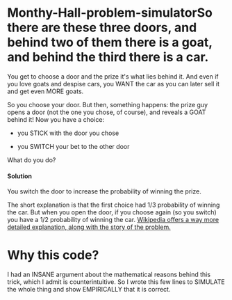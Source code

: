 # Monthy-Hall-problem-simulatorSo there are these three doors, and behind two of them there is a goat, and behind the third there is a car.

You get to choose a door and the prize it's what lies behind it. And even if you love goats and despise cars, you WANT the car as you can later sell it and get even MORE goats.

So you choose your door. But then, something happens: the prize guy opens a door (not the one you chose, of course), and reveals a GOAT behind it! Now you have a choice:

+ you STICK with the door you chose

+ you SWITCH your bet to the other door

What do you do?

#### Solution
You switch the door to increase the probability of winning the prize.

The short explanation is that the first choice had 1/3 probability of winning the car. But when you open the door, if you choose again (so you switch) you have a 1/2 probability of winning the car.
[Wikipedia offers a way more detailed explanation, along with the story of the problem.](https://en.wikipedia.org/wiki/Monty_Hall_problem)

# Why this code?
I had an INSANE argument about the mathematical reasons behind this trick, which I admit is counterintuitive. So I wrote this few lines to SIMULATE the whole thing and show EMPIRICALLY that it is correct.


